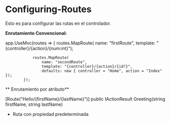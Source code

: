 # Configuring-Routes

Esto es para configurar las rutas en el controlador.  

**Enrutamiento Convencional:**

 app.UseMvc(routes =>
            {
                routes.MapRoute(
                    name: "firstRoute",
                    template: "{controller}/{action}/{num:int}");

                routes.MapRoute(
                    name: "secondRoute",
                    template: "{controller}/{action}/{id?}",
                    defaults: new { controller = "Home", action = "Index" });
            });
            
** Enrutamiento por atributo**

 [Route("Hello/{firstName}/{lastName}")]
        public IActionResult Greeting(string firstName, string lastName)
        
 - Ruta con propiedad predeterminada
